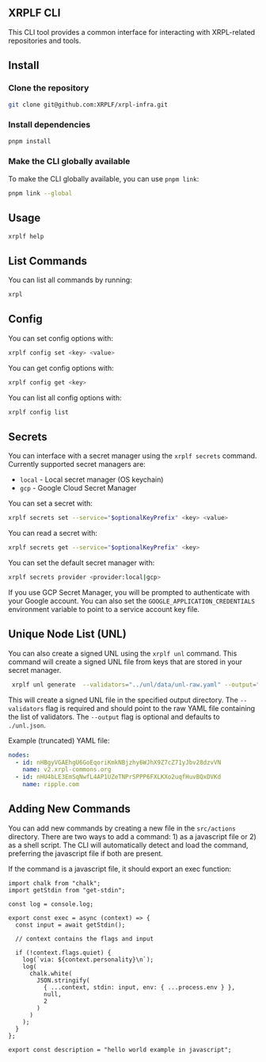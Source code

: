 ## XRPLF CLI

This CLI tool provides a common interface for interacting with XRPL-related repositories and tools.

## Install

### Clone the repository

```bash
git clone git@github.com:XRPLF/xrpl-infra.git
```

### Install dependencies

```bash
pnpm install
```

### Make the CLI globally available

To make the CLI globally available, you can use `pnpm link`:

```bash
pnpm link --global
```

## Usage

```bash
xrplf help
```

## List Commands

You can list all commands by running:

```bash
xrpl
```

## Config

You can set config options with:

```bash
xrplf config set <key> <value>
```

You can get config options with:

```bash
xrplf config get <key>
```

You can list all config options with:

```bash
xrplf config list
```

## Secrets

You can interface with a secret manager using the `xrplf secrets` command. Currently supported secret managers are:

- `local` - Local secret manager (OS keychain)
- `gcp` - Google Cloud Secret Manager

You can set a secret with:

```bash
xrplf secrets set --service="$optionalKeyPrefix" <key> <value>
```

You can read a secret with:

```bash
xrplf secrets get --service="$optionalKeyPrefix" <key>
```

You can set the default secret manager with:

```bash
xrplf secrets provider <provider:local|gcp>
```

If you use GCP Secret Manager, you will be prompted to authenticate with your Google account. You can also set the `GOOGLE_APPLICATION_CREDENTIALS` environment variable to point to a service account key file.

## Unique Node List (UNL)

You can also create a signed UNL using the `xrplf unl` command. This command will create a signed UNL file from keys that are stored in your secret manager.

```bash
 xrplf unl generate  --validators="../unl/data/unl-raw.yaml" --output="/tmp/unl.json"
```

This will create a signed UNL file in the specified output directory. The `--validators` flag is required and should point to the raw YAML file containing the list of validators. The `--output` flag is optional and defaults to `./unl.json`.

Example (truncated) YAML file:

```yaml
nodes:
  - id: nHBgyVGAEhgU6GoEqoriKmkNBjzhy6WJhX9Z7cZ71yJbv28dzvVN
    name: v2.xrpl-commons.org
  - id: nHU4bLE3EmSqNwfL4AP1UZeTNPrSPPP6FXLKXo2uqfHuvBQxDVKd
    name: ripple.com
```

## Adding New Commands

You can add new commands by creating a new file in the `src/actions` directory. There are two ways to add a command: 1) as a javascript file or 2) as a shell script. The CLI will automatically detect and load the command, preferring the javascript file if both are present.

If the command is a javascript file, it should export an exec function:

```
import chalk from "chalk";
import getStdin from "get-stdin";

const log = console.log;

export const exec = async (context) => {
  const input = await getStdin();

  // context contains the flags and input

  if (!context.flags.quiet) {
    log(`via: ${context.personality}\n`);
    log(
      chalk.white(
        JSON.stringify(
          { ...context, stdin: input, env: { ...process.env } },
          null,
          2
        )
      )
    );
  }
};

export const description = "hello world example in javascript";
```
